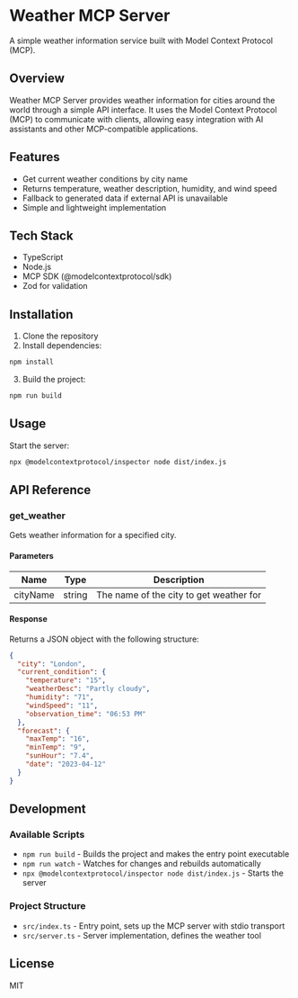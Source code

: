 # Weather MCP Server

A simple weather information service built with Model Context Protocol (MCP).

## Overview

Weather MCP Server provides weather information for cities around the world through a simple API interface. It uses the Model Context Protocol (MCP) to communicate with clients, allowing easy integration with AI assistants and other MCP-compatible applications.

## Features

- Get current weather conditions by city name
- Returns temperature, weather description, humidity, and wind speed
- Fallback to generated data if external API is unavailable
- Simple and lightweight implementation

## Tech Stack

- TypeScript
- Node.js
- MCP SDK (@modelcontextprotocol/sdk)
- Zod for validation

## Installation

1. Clone the repository
2. Install dependencies:

```bash
npm install
```

3. Build the project:

```bash
npm run build
```

## Usage

Start the server:

```bash
npx @modelcontextprotocol/inspector node dist/index.js
```

## API Reference

### get_weather

Gets weather information for a specified city.

#### Parameters

| Name | Type | Description |
|------|------|-------------|
| cityName | string | The name of the city to get weather for |

#### Response

Returns a JSON object with the following structure:

```json
{
  "city": "London",
  "current_condition": {
    "temperature": "15",
    "weatherDesc": "Partly cloudy",
    "humidity": "71",
    "windSpeed": "11",
    "observation_time": "06:53 PM"
  },
  "forecast": {
    "maxTemp": "16",
    "minTemp": "9",
    "sunHour": "7.4",
    "date": "2023-04-12"
  }
}
```

## Development

### Available Scripts

- `npm run build` - Builds the project and makes the entry point executable
- `npm run watch` - Watches for changes and rebuilds automatically
- `npx @modelcontextprotocol/inspector node dist/index.js` - Starts the server

### Project Structure

- `src/index.ts` - Entry point, sets up the MCP server with stdio transport
- `src/server.ts` - Server implementation, defines the weather tool

## License

MIT
